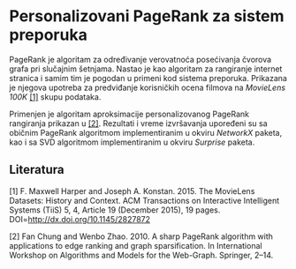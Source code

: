 # Personalizovani PageRank za sistem preporuka

PageRank je algoritam za određivanje verovatnoća posećivanja čvorova grafa pri
slučajnim šetnjama. Nastao je kao algoritam za rangiranje internet stranica i
samim tim je pogodan u primeni kod sistema preporuka. Prikazana je njegova
upotreba za predviđanje korisničkih ocena filmova na *MovieLens 100K* [[1]](#1)
skupu podataka.

Primenjen je algoritam aproksimacije personalizovanog PageRank rangiranja
prikazan u [[2]](#2). Rezultati i vreme izvršavanja upoređeni su sa običnim
PageRank algoritmom implementiranim u okviru *NetworkX* paketa, kao i sa SVD
algoritmom implementiranim u okviru *Surprise* paketa.

## Literatura
<a id = "1">[1]</a>
F. Maxwell Harper and Joseph A. Konstan. 2015. The MovieLens Datasets:
History and Context. ACM Transactions on Interactive Intelligent
Systems (TiiS) 5, 4, Article 19 (December 2015), 19 pages.
DOI=http://dx.doi.org/10.1145/2827872

<a id = "2">[2]</a>
Fan Chung and Wenbo Zhao. 2010. A sharp PageRank algorithm with applications to
edge ranking and graph sparsification. In International Workshop on Algorithms
and Models for the Web-Graph. Springer, 2–14.
